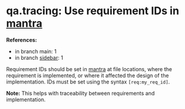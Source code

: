# qa.tracing: Use requirement IDs in [mantra](https://github.com/mhatzl/mantra)

**References:**

- in branch main: 1
- in branch [sidebar](https://github.com/mhatzl/mantra/tree/sidebar): 1

Requirement IDs should be set in [mantra](https://github.com/mhatzl/mantra) at file locations, where the requirement is implemented,
or where it affected the design of the implementation.
IDs must be set using the syntax `[req:my_req_id]`.

**Note:** This helps with traceability between requirements and implementation.
